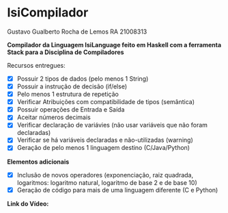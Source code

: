 # IsiCompilador
Gustavo Gualberto Rocha de Lemos RA 21008313

**Compilador da Linguagem IsiLanguage feito em Haskell com a ferramenta Stack para a Disciplina de Compiladores**

Recursos entregues:

- [x] Possuir 2 tipos de dados (pelo menos 1 String) 	
- [x] Possuir a instrução de decisão (if/else)
- [x] Pelo menos 1 estrutura de repetição	
- [x] Verificar Atribuições com compatibilidade de tipos (semântica) 	
- [x] Possuir operações de Entrada e Saída	
- [x] Aceitar números decimais 	
- [x] Verificar declaração de variávies (não usar variáveis que não foram declaradas)	
- [x] Verificar se há variáveis declaradas e não-utilizadas (warning)	
- [x] Geração de pelo menos 1 linguagem destino (C/Java/Python)

**Elementos adicionais**

- [x] Inclusão de novos operadores (exponenciação, raiz quadrada, logaritmos: logaritmo natural, logaritmo de base 2 e de base 10)
- [x] Geração de código para mais de uma linguagem diferente (C e Python)

**Link do Vídeo:** 
